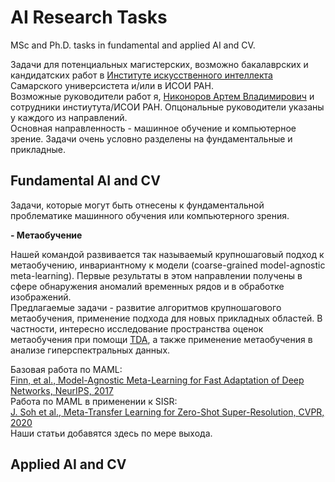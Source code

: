 # AI Research Tasks
MSc and Ph.D. tasks in fundamental and applied AI and CV.  
  
Задачи для потенциальных магистерских, возможно бакалаврских и кандидатских работ в [Институте искусственного интеллекта](https://ai.ssau.ru/) Самарского универсистета и/или в ИСОИ РАН.  
Возможные руководители работ я, [Никоноров Артем Владимирович](https://ssau.ru/staff/66320001-nikonorov-artem-vladimirovich) и сотрудники инстиутута/ИСОИ РАН. Опцональные руководители указаны у каждого из направлений.    
Основная направленность - машинное обучение и компьютерное зрение. Задачи очень условно разделены на фундаментальные и прикладные.   

## Fundamental AI and CV  
Задачи, которые могут быть отнесены к фундаментальной проблематике машинного обучения или компьютерного зрения.

**- Метаобучение**  
  
Нашей командой развивается так называемый крупношаговый подход к метаобучению, инвариантному к модели (coarse-grained model-agnostic meta-learning). 
Первые результаты в этом направлении получены в сфере обнаружения аномалий временных рядов и в обработке изображений.  
Предлагаемые задачи - развитие алгоритмов крупношагового метаобучения, применение подхода для новых прикладных областей. 
В частности, интересно исследование пространства оценок метаобучения при помощи [TDA](https://en.wikipedia.org/wiki/Topological_data_analysis),
а также применение метаобучения в анализе гиперспектральных данных.  

  
Базовая работа по MAML:  
[Finn, et al., Model-Agnostic Meta-Learning for Fast Adaptation of Deep Networks, NeurIPS, 2017](https://proceedings.mlr.press/v70/finn17a/finn17a.pdf)  
Работа по MAML в применении к SISR:  
[J. Soh et al., Meta-Transfer Learning for Zero-Shot Super-Resolution, CVPR, 2020](https://openaccess.thecvf.com/content_CVPR_2020/papers/Soh_Meta-Transfer_Learning_for_Zero-Shot_Super-Resolution_CVPR_2020_paper.pdf)  
Наши статьи добавятся здесь по мере выхода.   

## Applied AI and CV   
